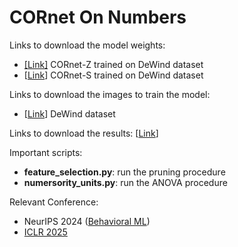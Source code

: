 # CORnet On Numbers

Links to download the model weights:
- [[Link]](https://osf.io/download/qdres/) CORnet-Z trained on DeWind dataset
- [[Link](https://osf.io/download/5jq4n/)] CORnet-S trained on DeWind dataset

Links to download the images to train the model:
- [[Link](https://files.osf.io/v1/resources/6gdfu/providers/osfstorage/66e16af872b893a38e459e9e/?zip=)] DeWind dataset

Links to download the results: [[Link](https://drive.google.com/drive/folders/1b-FMJaQf4SXDmhEttIi4_YIcDq4eP8B8?usp=sharing)]

Important scripts:
- **feature_selection.py**: run the pruning procedure
- **numersority_units.py**: run the ANOVA procedure

Relevant Conference:
- NeurIPS 2024 ([Behavioral ML](https://sites.google.com/view/behavioralml/))
- [ICLR 2025](https://iclr.cc/) 
